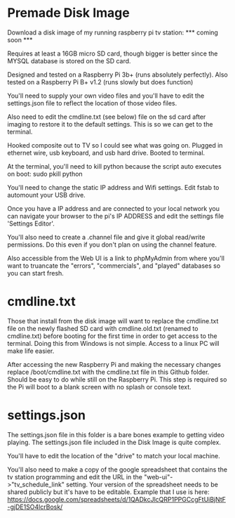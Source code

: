 # Premade Disk Image

Download a disk image of my running raspberry pi tv station: *** coming soon ***

Requires at least a 16GB micro SD card, though bigger is better since the MYSQL database is stored on the SD card.

Designed and tested on a Raspberry Pi 3b+ (runs absolutely perfectly). Also tested on a Raspberry Pi B+ v1.2 (runs slowly but does function)

You'll need to supply your own video files and you'll have to edit the settings.json file to reflect the location of those video files.

Also need to edit the cmdline.txt (see below) file on the sd card after imaging to restore it to the default settings. This is so we can get to the terminal.

Hooked composite out to TV so I could see what was going on. Plugged in ethernet wire, usb keyboard, and usb hard drive. Booted to terminal.

At the terminal, you'll need to kill python because the script auto executes on boot: sudo pkill python

You'll need to change the static IP address and Wifi settings. Edit fstab to automount your USB drive.

Once you have a IP address and are connected to your local network you can navigate your browser to the pi's IP ADDRESS and edit the settings file 'Settings Editor'.

You'll also need to create a .channel file and give it global read/write permissions. Do this even if you don't plan on using the channel feature.

Also accessible from the Web UI is a link to phpMyAdmin from where you'll want to truancate the "errors", "commercials", and "played" databases so you can start fresh.

# cmdline.txt

Those that install from the disk image will want to replace the cmdline.txt file on the newly flashed SD card with cmdline.old.txt (renamed to cmdline.txt) before booting for the first time in order to get access to the terminal. Doing this from Windows is not simple. Access to a linux PC will make life easier.

After accessing the new Raspberry Pi and making the necessary changes replace /boot/cmdline.txt with the cmdline.txt file in this Github folder. Should be easy to do while still on the Raspberry Pi. This step is required so the Pi will boot to a blank screen with no splash or console text.

# settings.json

The settings.json file in this folder is a bare bones example to getting video playing. The settings.json file included in the Disk Image is quite complex.

You'll have to edit the location of the "drive" to match your local machine.

You'll also need to make a copy of the google spreadsheet that contains the tv station programming and edit the URL in the "web-ui"->"tv_schedule_link" setting. Your version of the spreadsheet needs to be shared publicly but it's have to be editable. Example that I use is here: https://docs.google.com/spreadsheets/d/1QADkcJlcQRP1PPGCcgFtUiBjNtF-gjDE1SO4lcrBosk/
